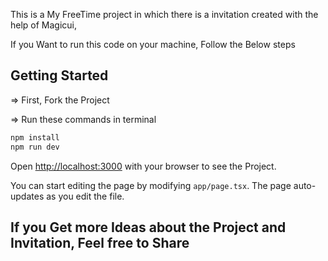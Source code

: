 This is a My FreeTime project in which there is a invitation created with the help of Magicui,

If you Want to run this code on your machine, Follow the Below steps

## Getting Started

=> First, Fork the Project

=> Run these commands in terminal

```bash
npm install
npm run dev
```

Open [http://localhost:3000](http://localhost:3000) with your browser to see the Project.

You can start editing the page by modifying `app/page.tsx`. The page auto-updates as you edit the file.

## If you Get more Ideas about the Project and Invitation, Feel free to Share
